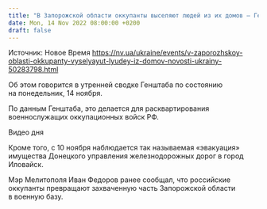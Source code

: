 ```yaml
---
title: "В Запорожской области оккупанты выселяют людей из их домов — Генштаб"
date: Mon, 14 Nov 2022 08:00:00 +0200
draft: false
---
```

Источник: Новое Время https://nv.ua/ukraine/events/v-zaporozhskoy-oblasti-okkupanty-vyselyayut-lyudey-iz-domov-novosti-ukrainy-50283798.html


Об этом говорится в утренней сводке Генштаба по состоянию на понедельник, 14 ноября.

По данным Генштаба, это делается для расквартирования военнослужащих оккупационных войск РФ.

 Видео дня   

Кроме того, с 10 ноября наблюдается так называемая «эвакуация» имущества Донецкого управления железнодорожных дорог в город Иловайск.

Мэр Мелитополя Иван Федоров ранее сообщал, что российские оккупанты превращают захваченную часть Запорожской области в военную базу.
